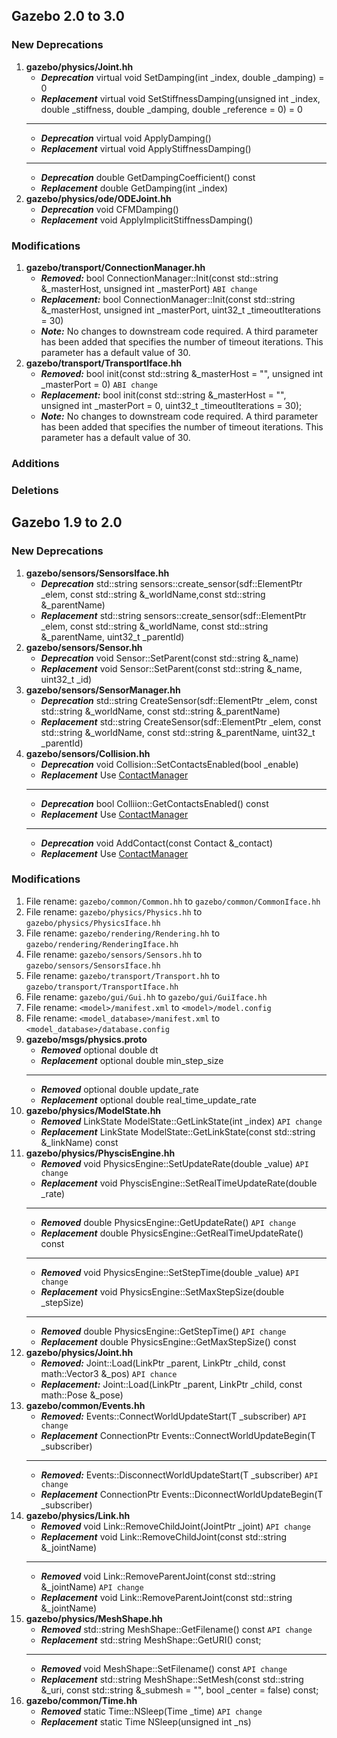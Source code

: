 ## Gazebo 2.0 to 3.0

### New Deprecations

1. **gazebo/physics/Joint.hh**
    + ***Deprecation*** virtual void SetDamping(int _index, double _damping) = 0
    + ***Replacement*** virtual void SetStiffnessDamping(unsigned int _index, double _stiffness, double _damping, double _reference = 0) = 0
    ---
    + ***Deprecation*** virtual void ApplyDamping()
    + ***Replacement*** virtual void ApplyStiffnessDamping()
    ---
    + ***Deprecation*** double GetDampingCoefficient() const
    + ***Replacement*** double GetDamping(int _index)
1. **gazebo/physics/ode/ODEJoint.hh**
    + ***Deprecation*** void CFMDamping()
    + ***Replacement*** void ApplyImplicitStiffnessDamping()

### Modifications

1. **gazebo/transport/ConnectionManager.hh** 
    + ***Removed:*** bool ConnectionManager::Init(const std::string &_masterHost, unsigned int _masterPort) `ABI change`
    + ***Replacement:*** bool ConnectionManager::Init(const std::string &_masterHost, unsigned int _masterPort, uint32_t _timeoutIterations = 30)
    + ***Note:*** No changes to downstream code required. A third parameter has been added that specifies the number of timeout iterations. This parameter has a default value of 30.
1. **gazebo/transport/TransportIface.hh**
    + ***Removed:*** bool init(const std::string &_masterHost = "", unsigned int _masterPort = 0) `ABI change`
    + ***Replacement:*** bool init(const std::string &_masterHost = "", unsigned int _masterPort = 0, uint32_t _timeoutIterations = 30);
    + ***Note:*** No changes to downstream code required. A third parameter has been added that specifies the number of timeout iterations. This parameter has a default value of 30.

### Additions

### Deletions

## Gazebo 1.9 to 2.0

### New Deprecations

1. **gazebo/sensors/SensorsIface.hh**
    + ***Deprecation*** std::string sensors::create_sensor(sdf::ElementPtr _elem, const std::string &_worldName,const std::string &_parentName)
    + ***Replacement*** std::string sensors::create_sensor(sdf::ElementPtr _elem, const std::string &_worldName, const std::string &_parentName, uint32_t _parentId)
1. **gazebo/sensors/Sensor.hh**
    + ***Deprecation*** void Sensor::SetParent(const std::string &_name)
    + ***Replacement*** void Sensor::SetParent(const std::string &_name, uint32_t _id)
1. **gazebo/sensors/SensorManager.hh**
    + ***Deprecation*** std::string CreateSensor(sdf::ElementPtr _elem, const std::string &_worldName,  const std::string &_parentName)
    + ***Replacement*** std::string CreateSensor(sdf::ElementPtr _elem, const std::string &_worldName, const std::string &_parentName, uint32_t _parentId)
1. **gazebo/sensors/Collision.hh**
    + ***Deprecation*** void Collision::SetContactsEnabled(bool _enable)
    + ***Replacement*** Use [ContactManager](http://gazebosim.org/api/2.0.0/classgazebo_1_1physics_1_1ContactManager.html)
    ---
    + ***Deprecation*** bool Colliion::GetContactsEnabled() const
    + ***Replacement*** Use [ContactManager](http://gazebosim.org/api/2.0.0/classgazebo_1_1physics_1_1ContactManager.html)
    ---
    + ***Deprecation*** void AddContact(const Contact &_contact)
    + ***Replacement*** Use [ContactManager](http://gazebosim.org/api/2.0.0/classgazebo_1_1physics_1_1ContactManager.html)

### Modifications

1. File rename: `gazebo/common/Common.hh` to `gazebo/common/CommonIface.hh`
1. File rename: `gazebo/physics/Physics.hh` to `gazebo/physics/PhysicsIface.hh`
1. File rename: `gazebo/rendering/Rendering.hh` to `gazebo/rendering/RenderingIface.hh`
1. File rename: `gazebo/sensors/Sensors.hh` to `gazebo/sensors/SensorsIface.hh`
1. File rename: `gazebo/transport/Transport.hh` to `gazebo/transport/TransportIface.hh`
1. File rename: `gazebo/gui/Gui.hh` to `gazebo/gui/GuiIface.hh`
1. File rename: `<model>/manifest.xml` to `<model>/model.config`
1. File rename: `<model_database>/manifest.xml` to `<model_database>/database.config`
1. **gazebo/msgs/physics.proto**
    + ***Removed*** optional double dt
    + ***Replacement*** optional double min_step_size
    ---
    + ***Removed*** optional double update_rate
    + ***Replacement*** optional double real_time_update_rate
1. **gazebo/physics/ModelState.hh**
    + ***Removed*** LinkState ModelState::GetLinkState(int _index) `API change`
    + ***Replacement*** LinkState ModelState::GetLinkState(const std::string &_linkName) const
1. **gazebo/physics/PhyscisEngine.hh**
    + ***Removed*** void PhysicsEngine::SetUpdateRate(double _value) `API change`
    + ***Replacement*** void PhyscisEngine::SetRealTimeUpdateRate(double _rate)
    ---
    + ***Removed*** double PhysicsEngine::GetUpdateRate() `API change`
    + ***Replacement*** double PhysicsEngine::GetRealTimeUpdateRate() const
    ---
    + ***Removed*** void PhysicsEngine::SetStepTime(double _value) `API change`
    + ***Replacement*** void PhysicsEngine::SetMaxStepSize(double _stepSize)
    ---
    + ***Removed*** double PhysicsEngine::GetStepTime() `API change`
    + ***Replacement*** double PhysicsEngine::GetMaxStepSize() const
1. **gazebo/physics/Joint.hh**
    + ***Removed:*** Joint::Load(LinkPtr _parent, LinkPtr _child, const math::Vector3 &_pos) `API chance`
    + ***Replacement:*** Joint::Load(LinkPtr _parent, LinkPtr _child, const math::Pose &_pose)
1. **gazebo/common/Events.hh**
    + ***Removed:*** Events::ConnectWorldUpdateStart(T _subscriber) `API change`
    + ***Replacement*** ConnectionPtr Events::ConnectWorldUpdateBegin(T _subscriber)
    ---
    + ***Removed:*** Events::DisconnectWorldUpdateStart(T _subscriber) `API change`
    + ***Replacement*** ConnectionPtr Events::DiconnectWorldUpdateBegin(T _subscriber)
1. **gazebo/physics/Link.hh**
    + ***Removed*** void Link::RemoveChildJoint(JointPtr _joint) `API change`
    + ***Replacement*** void Link::RemoveChildJoint(const std::string &_jointName)
    ---
    + ***Removed*** void Link::RemoveParentJoint(const std::string &_jointName) `API change`
    + ***Replacement*** void Link::RemoveParentJoint(const std::string &_jointName)
1. **gazebo/physics/MeshShape.hh**
    + ***Removed*** std::string MeshShape::GetFilename() const `API change`
    + ***Replacement*** std::string MeshShape::GetURI() const;
    ---
    + ***Removed*** void MeshShape::SetFilename() const `API change`
    + ***Replacement*** std::string MeshShape::SetMesh(const std::string &_uri, const std::string &_submesh = "", bool _center = false) const;
1. **gazebo/common/Time.hh**
    + ***Removed*** static Time::NSleep(Time _time) `API change`
    + ***Replacement*** static Time NSleep(unsigned int _ns)
